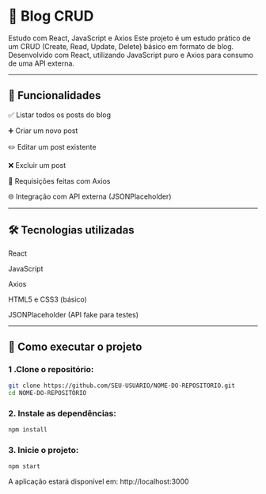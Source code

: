 # 📝 Blog CRUD

Estudo com React, JavaScript e Axios
Este projeto é um estudo prático de um CRUD (Create, Read, Update, Delete) básico em formato de blog. Desenvolvido com React, utilizando JavaScript puro e Axios para consumo de uma API externa.

---

## 🔧 Funcionalidades
✅ Listar todos os posts do blog

➕ Criar um novo post

✏️ Editar um post existente

❌ Excluir um post

🔄 Requisições feitas com Axios

🌐 Integração com API externa (JSONPlaceholder)

---

## 🛠 Tecnologias utilizadas
React

JavaScript

Axios

HTML5 e CSS3 (básico)

JSONPlaceholder (API fake para testes)

---

## 🚀 Como executar o projeto

### 1 .Clone o repositório:
```bash
git clone https://github.com/SEU-USUARIO/NOME-DO-REPOSITORIO.git
cd NOME-DO-REPOSITORIO
```
### 2. Instale as dependências:
```bash
npm install
```
### 3. Inicie o projeto:
```bash
npm start
```
A aplicação estará disponível em: http://localhost:3000
